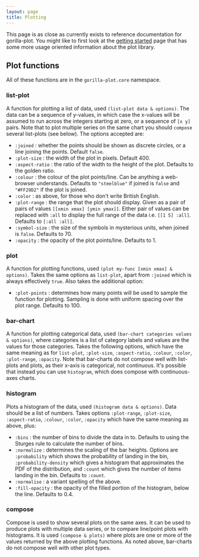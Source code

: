 ```yaml
---
layout: page
title: Plotting
---
```


This page is as close as currently exists to reference documentation for gorilla-plot. You might like to first look at
the [getting started](/start.html) page that has some more usage oriented information about the plot library.

## Plot functions

All of these functions are in the `gorilla-plot.core` namespace.

### list-plot

A function for plotting a list of data, used `(list-plot data & options)`. The data can be a sequence of y-values, in
which case the x-values will be assumed to run across the integers starting at zero, or a sequence of `[x y]` pairs.
Note that to plot multiple series on the same chart you should `compose` several list-plots (see below). The options
accepted are:

- `:joined` : whether the points should be shown as discrete circles, or a line joining the points. Default `false`.
- `:plot-size` : the width of the plot in pixels. Default 400. 
- `:aspect-ratio` : the ratio of the width to the height of the plot. Defaults to the golden ratio.
- `:colour` : the colour of the plot points/line. Can be anything a web-browser understands. Defaults to `"steelblue"`
if joined is `false` and `"#FF29D2"` if the plot is joined.
- `:color` : as above, for those who don't write British English.
- `:plot-range` : the range that the plot should display. Given as a pair of pairs of values `[[xmin xmax] [ymin ymax]]`.
Either pair of values can be replaced with `:all` to display the full range of the data i.e. `[[1 5] :all]`. Defaults to
`[:all :all]`.
- `:symbol-size` : the size of the symbols in mysterious units, when joined is `false`. Defaults to 70.  
- `:opacity` : the opacity of the plot points/line. Defaults to 1.

### plot

A function for plotting functions, used `(plot my-func [xmin xmax] & options)`. Takes the same options as `list-plot`, 
apart from `:joined` which is always effectively `true`. Also takes the additional option:

- `:plot-points` : determines how many points will be used to sample the function for plotting. Sampling is done with
uniform spacing over the plot range. Defaults to 100.

### bar-chart

A function for plotting categorical data, used `(bar-chart categories values & options)`, where categories is a list of
category labels and values are the values for those categories. Takes the following options, which have the same 
meaning as for `list-plot`, `:plot-size`, `:aspect-ratio`, `:colour`, `:color`, `:plot-range`, `:opacity`. Note that
bar-charts do not compose well with list-plots and plots, as their x-axis is categorical, not continuous. It's possible
that instead you can use `histogram`, which does compose with continuous-axes charts.

### histogram

Plots a histogram of the data, used `(histogram data & options)`. Data should be a list of numbers. Takes options
`:plot-range`, `:plot-size`, `:aspect-ratio`, `:colour`, `:color`, `:opacity` which have the same meaning as above,
plus:

- `:bins` : the number of bins to divide the data in to. Defaults to using the Sturges rule to calculate the number of
bins.
- `:normalize` : determines the scaling of the bar heights. Options are `:probability` which shows the probability of
landing in the bin, `:probability-density` which gives a histogram that approximates the PDF of the distribution, and
`:count` which gives the number of items landing in the bin. Defaults to `:count`.
- `:normalise` : a variant spelling of the above.
- `:fill-opacity` : the opacity of the filled portion of the histogram, below the line. Defaults to 0.4. 

### compose

Compose is used to show several plots on the same axes. It can be used to produce plots with multiple data series, or
to compare line/point plots with histograms. It is used `(compose & plots)` where plots are one or more of the values
returned by the above plotting functions. As noted above, bar-charts do not compose well with other plot types.